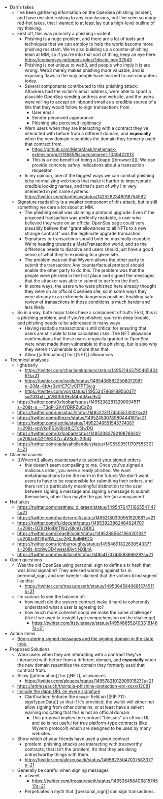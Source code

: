 - Dan's takes
    - I've been gathering information on the OpenSea phishing incident, and have resisted rushing to any conclusions, but I've seen so many red-hot takes, that I wanted to at least lay out a high-level outline of my thinking.
    - First off, this was primarily a phishing incident.
        - Phishing is a huge problem, and there are a lot of tools and techniques that we can employ to help the world become more phishing resistant. We're also building up a counter-phishing team at MM, so if you're into that sort of thing, keep an eye here: https://consensys.net/open-roles/?discipline=32543
        - Phishing is not unique to web3, and people who imply it is are wrong. Web3 merely makes phishing more valuable, and is exposing flaws in the way people have learned to use computers today.
        - Several components contributed to this phishing attack: Attackers had the victim's email address, were able to spoof a plausible OpenSea sending address and website, and the users were willing to accept an inbound email as a credible source of a link that they would follow to sign transactions from.
            - User email
            - Sender perceived appearance
            - Phishing site perceived legitimacy
        - Warn users when they are interacting with a contract they've interacted with before from a different domain, and **especially** when the new domain resembles the domain they formerly used that contract from.
            - https://github.com/MetaMask/metamask-extension/pull/13685#issuecomment-1046422013
            - This is a nice benefit of being a [[dapp [[browser]]]]: We can provide concrete safety indications about a transaction requestor.
        - In my opinion, one of the biggest ways we can combat phishing is by normalizing web tools that make it harder to impersonate credible looking names, and that's part of why I'm very interested in pet name systems.  https://twitter.com/danfinlay/status/1425282346018754562
    - Signature readability is a weaker component of this attack, but is still something we care a lot about at MM.
        - The phishing email was claiming a protocol upgrade. Even if the proposed transaction was perfectly readable, a user who believed they were on an official OpenSea page could very plausibly believe that "grant allowances to all NFTs to a new strange contract" was the legitimate upgrade transaction.
        - Signatures or transactions should both be maximally readable. We're heading towards a MetaTransaction world, and so the difference needs to dissolve and users should just have a good sense of what they're exposing to a given site.
        - The problem was not that Wyvern allows the other party to submit the transaction: Any counterfactual protocol should enable the other party to do this. The problem was that the people were phished in the first place and signed the messages that the attacker was able to submit to perform the theft.
        - In some ways, the users who were phished here already thought they were on an official OpenSea site, so in some ways they were already in an extremely dangerous position. Enabling safe review of transactions in those conditions is much harder and less likely.
    - So in a way, both major takes have a component of truth: First, this is a phishing problem, and if you're phished, you're in deep trouble, and phishing needs to be addressed in many ways.
        - Having readable transactions is still critical for ensuring that users are still able to take calculated risks: The NFT allowance confirmations that these users originally granted to OpenSea were what made them vulnerable to this phishing, but is also why they weren't vulnerable to more than that.
        - Allow [[attenuation]] for [[NFT]] allowances
- Technical analyses
    - light/early
        - https://twitter.com/charliemktplace/status/1495214437904654346?s=21
        - https://twitter.com/isotile/status/1495406582250807298?s=20&t=8bAs3eVrE7CIvCl7PTSyjg
        - https://twitter.com/vgr/status/1495534796918956037?s=20&t=lz_bVBfRRDHvM4phMxc9vQ
    - https://twitter.com/0xfoobar/status/1495208281329000451?s=20&t=s_--T3qP-GX4YDRPZuCaZg
    - https://twitter.com/nesotual/status/1495223117450551300?s=21
    - https://twitter.com/dfinzer/status/1495245307898044416?s=21
    - https://twitter.com/isotile/status/1495234655154577408?s=20&t=vpWkqPS3yBIoHLQTc5IwDQ
    - https://twitter.com/0xfoobar/status/1495208279210876930?s=20&t=bQ2O5KIXZp-4VSp1r-3RhQ
    - https://twitter.com/nadavahollander/status/1495509511179755530?s=21
- Claimed causes
    - [[Wyvern]] [allows counterparty to submit your signed orders](https://twitter.com/isotile/status/1495406587363614725?s=20&t=IuQq9E6e4kwd99QlW7wBXA)
        - this doesn't seem compelling to me. Once you've signed a malicious order, you were already phished. We want metatransactions to be the norm in the future: We don't want users to have to be responsible for submitting their orders, and there isn't a particularly meaningful distinction to the user between signing a message and signing a message to submit themselves, other than maybe the gas fee (an annoyance!)
- Hot takes
    - https://twitter.com/matthew_d_green/status/1495476471166554114?s=21
    - https://twitter.com/hunterorrell/status/1495218030095192068?s=21
    - https://twitter.com/fulldecent/status/1495392396246462470?s=20&t=QZ8zHgjDnTNQyQknGyGDIQ
    - https://twitter.com/EdgeBitcoin/status/1495288564166320132?s=20&t=BTfKpRW_Lsc2jKL6oIMHOQ
    - https://twitter.com/richburroughs/status/1495469182263054337?s=20&t=btx9wOD4wesHBjyNNXILtA
    - https://twitter.com/twobitidiot/status/1495417374358396929?s=21
- Open questions
    - Was the old OpenSea using personal_sign to define a tx hash that was blind signable? They advised warning against txs in pereonal_sign, and one tweeter claimed that the victims blind signed like this:
        - https://twitter.com/treasureseth/status/1495364584068157451?s=21
    - I’m curious to see the balance of:
        - how much did the wyvern contract make it hard to coherently understand what a user is agreeing to?
        - how much more coherent could we make the same challenge? (like if we used tx-insight type comprehension on the challenge)
            - https://twitter.com/itstylersays/status/1495466552493318146?s=21
- Action items
    - [Begin storing signed messages and the signing domain in the state logs.](https://github.com/MetaMask/metamask-extension/issues/13694)
- Proposed Solutions
    - Warn users when they are interacting with a contract they've interacted with before from a different domain, and **especially** when the new domain resembles the domain they formerly used that contract from.
    - Allow [[attenuation]] for [[NFT]] allowances
        - https://twitter.com/alcueca/status/1495782101290991627?s=21
    - https://ethresear.ch/t/simple-phishing-protection-erc-xxxx/12081
    - [Include the dapp URL on every signature](https://twitter.com/isotile/status/1495406610348445706)
        - Clarification: Enforce the `domain` field on [[EIP 712: signTypedData]] so that if it's provided, the wallet will either not allow signing from other domains, or at least have a salient warning indicating that this is not an official domain.
            - This proposal implies the contract "blesses" an official UI, and so is not useful for true platform-type contracts (like Wyvern protocol!) which are designed to be used by many websites.
    - Show which of your friends have used a given contract
        - problem: phishing attacks are interacting with trustworthy contracts, that isn’t the problem, it’s that they are doing untrustworthy things with them.
        - https://twitter.com/alexcusack/status/1495623504703758337?s=21
    - Generally be careful when signing messages
        - a tweet
            - https://twitter.com/treasureseth/status/1495364584068157451?s=21
        - Perpetuates a myth that [[personal_sign]] can sign transactions.
